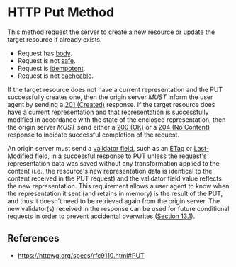 # HTTP Put Method

This method request the server to create a new resource or update the target resource if already exists.

- Request has [body](/http/body).
- Request is not [safe](/http/requests/safe).
- Request is [idempotent](/http/requests/idempotent).
- Request is not [cacheable](/http/requests/cacheable).

If the target resource does not have a current representation and the PUT successfully creates one, then the origin server _MUST_ inform the user agent by sending a [201 (Created)](https://httpwg.org/specs/rfc9110.html#status.201) response. If the target resource does have a current representation and that representation is successfully modified in accordance with the state of the enclosed representation, then the origin server _MUST_ send either a [200 (OK)](https://httpwg.org/specs/rfc9110.html#status.200) or a [204 (No Content)](https://httpwg.org/specs/rfc9110.html#status.204) response to indicate successful completion of the request.

An origin server must send a [validator field](/http/fields/validator-fields), such as an [ETag](https://httpwg.org/specs/rfc9110.html#field.etag) or [Last-Modified](https://httpwg.org/specs/rfc9110.html#field.last-modified) field, in a successful response to PUT unless the request's representation data was saved without any transformation applied to the content (i.e., the resource's new representation data is identical to the content received in the PUT request) and the validator field value reflects the new representation. This requirement allows a user agent to know when the representation it sent (and retains in memory) is the result of the PUT, and thus it doesn't need to be retrieved again from the origin server. The new validator(s) received in the response can be used for future conditional requests in order to prevent accidental overwrites ([Section 13.1](https://httpwg.org/specs/rfc9110.html#preconditions "Preconditions")).

## References

- https://httpwg.org/specs/rfc9110.html#PUT
